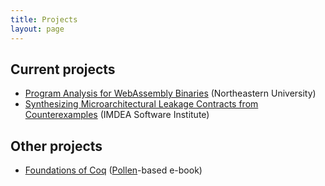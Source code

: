 ```yaml
---
title: Projects
layout: page
---
```


Current projects
----------------

* [Program Analysis for WebAssembly Binaries](/projects/wasm) (Northeastern University)
* [Synthesizing Microarchitectural Leakage Contracts from Counterexamples](/projects/malcos) (IMDEA Software Institute)

Other projects
-------------

* [Foundations of Coq](/books/beautiful-coq) (<a href="https://docs.racket-lang.org/pollen/" target="_blank">Pollen</a>-based e-book)
